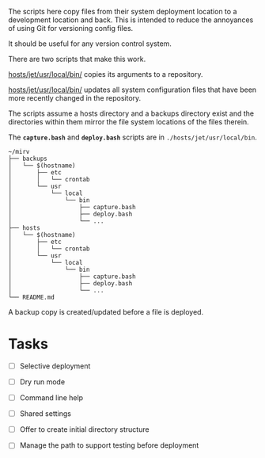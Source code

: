 The scripts here copy files from their system deployment location to a
development location and back. This is intended to reduce the
annoyances of using Git for versioning config files.

It should be useful for any version control system.

There are two scripts that make this work.

[hosts/jet/usr/local/bin/](**`capture.bash`**) copies its arguments to a repository.

[hosts/jet/usr/local/bin/](**`deploy.bash`**) updates all system configuration files that have been more
recently changed in the repository.

The scripts assume a hosts directory and a backups directory exist and
the directories within them mirror the file system locations of the
files therein.

The **`capture.bash`** and **`deploy.bash`** scripts are in `./hosts/jet/usr/local/bin`.

```
~/mirv
├── backups
│   └── $(hostname)
│       ├── etc
│       │   └── crontab
│       └── usr
│           └── local
│               └── bin
│                   ├── capture.bash
│                   ├── deploy.bash
│                   └── ...
├── hosts
│   └── $(hostname)
│       ├── etc
│       │   └── crontab
│       └── usr
│           └── local
│               └── bin
│                   ├── capture.bash
│                   ├── deploy.bash
│                   └── ...
└── README.md
```

A backup copy is created/updated before a file is deployed.

# Tasks

- [ ] Selective deployment
- [ ] Dry run mode 
- [ ] Command line help
- [ ] Shared settings
- [ ] Offer to create initial directory structure
- [ ] Manage the path to support testing before deployment

